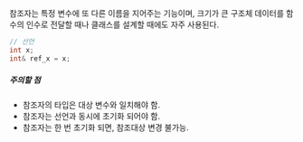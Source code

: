 참조자는 특정 변수에 또 다른 이름을 지어주는 기능이며, 크기가 큰 구조체 데이터를 함수의 인수로 전달할 때나 클래스를 설계할 때에도 자주 사용된다.

```cpp
// 선언
int x;
int& ref_x = x;
```

##### 주의할 점
- 참조자의 타입은 대상 변수와 일치해야 함.
- 참조자는 선언과 동시에 초기화 되어야 함.
- 참조자는 한 번 초기화 되면, 참조대상 변경 불가능.

